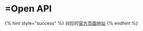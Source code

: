# =Open API

{% hint style="success" %}
对应的[官方页面地址](https://docs.passwordless.dev/guide/api-documentation.html)
{% endhint %}

